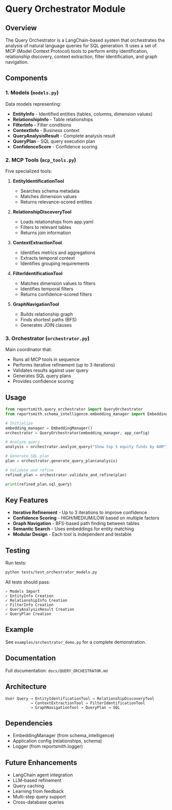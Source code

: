 # Query Orchestrator Module

## Overview

The Query Orchestrator is a LangChain-based system that orchestrates the analysis of natural language queries for SQL generation. It uses a set of MCP (Model Context Protocol) tools to perform entity identification, relationship discovery, context extraction, filter identification, and graph navigation.

## Components

### 1. Models (`models.py`)
Data models representing:
- **EntityInfo** - Identified entities (tables, columns, dimension values)
- **RelationshipInfo** - Table relationships
- **FilterInfo** - Filter conditions
- **ContextInfo** - Business context
- **QueryAnalysisResult** - Complete analysis result
- **QueryPlan** - SQL query execution plan
- **ConfidenceScore** - Confidence scoring

### 2. MCP Tools (`mcp_tools.py`)
Five specialized tools:

1. **EntityIdentificationTool**
   - Searches schema metadata
   - Matches dimension values
   - Returns relevance-scored entities

2. **RelationshipDiscoveryTool**
   - Loads relationships from app.yaml
   - Filters to relevant tables
   - Returns join information

3. **ContextExtractionTool**
   - Identifies metrics and aggregations
   - Extracts temporal context
   - Identifies grouping requirements

4. **FilterIdentificationTool**
   - Matches dimension values to filters
   - Identifies temporal filters
   - Returns confidence-scored filters

5. **GraphNavigationTool**
   - Builds relationship graph
   - Finds shortest paths (BFS)
   - Generates JOIN clauses

### 3. Orchestrator (`orchestrator.py`)
Main coordinator that:
- Runs all MCP tools in sequence
- Performs iterative refinement (up to 3 iterations)
- Validates results against user query
- Generates SQL query plans
- Provides confidence scoring

## Usage

```python
from reportsmith.query_orchestrator import QueryOrchestrator
from reportsmith.schema_intelligence.embedding_manager import EmbeddingManager

# Initialize
embedding_manager = EmbeddingManager()
orchestrator = QueryOrchestrator(embedding_manager, app_config)

# Analyze query
analysis = orchestrator.analyze_query("Show top 5 equity funds by AUM")

# Generate SQL plan
plan = orchestrator.generate_query_plan(analysis)

# Validate and refine
refined_plan = orchestrator.validate_and_refine(plan)

print(refined_plan.sql_query)
```

## Key Features

- **Iterative Refinement** - Up to 3 iterations to improve confidence
- **Confidence Scoring** - HIGH/MEDIUM/LOW based on multiple factors
- **Graph Navigation** - BFS-based path finding between tables
- **Semantic Search** - Uses embeddings for entity matching
- **Modular Design** - Each tool is independent and testable

## Testing

Run tests:
```bash
python tests/test_orchestrator_models.py
```

All tests should pass:
```
✓ Models Import
✓ EntityInfo Creation
✓ RelationshipInfo Creation
✓ FilterInfo Creation
✓ QueryAnalysisResult Creation
✓ QueryPlan Creation
```

## Example

See `examples/orchestrator_demo.py` for a complete demonstration.

## Documentation

Full documentation: `docs/QUERY_ORCHESTRATOR.md`

## Architecture

```
User Query → EntityIdentificationTool → RelationshipDiscoveryTool 
           → ContextExtractionTool → FilterIdentificationTool 
           → GraphNavigationTool → QueryPlan → SQL
```

## Dependencies

- EmbeddingManager (from schema_intelligence)
- Application config (relationships, schema)
- Logger (from reportsmith.logger)

## Future Enhancements

- LangChain agent integration
- LLM-based refinement
- Query caching
- Learning from feedback
- Multi-step query support
- Cross-database queries
